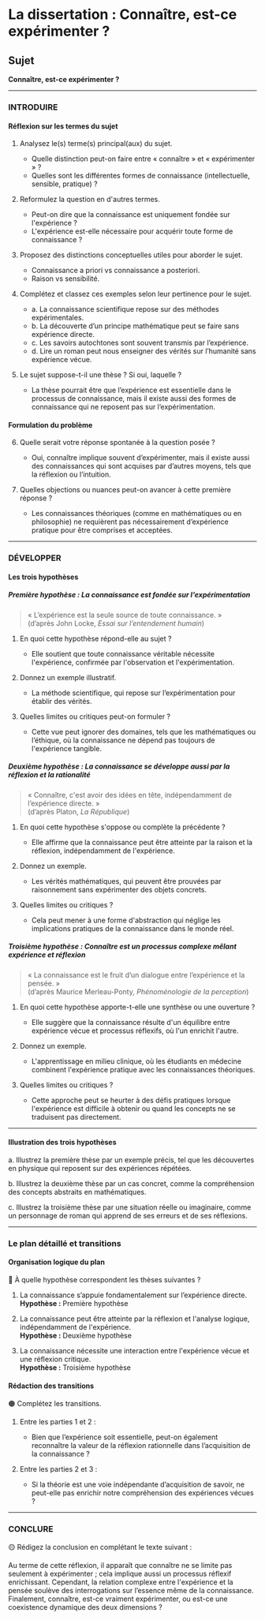 # La dissertation : Connaître, est-ce expérimenter ?

## Sujet
**Connaître, est-ce expérimenter ?**

---

### INTRODUIRE

#### Réflexion sur les termes du sujet

1. Analysez le(s) terme(s) principal(aux) du sujet. 
   - Quelle distinction peut-on faire entre « connaître » et « expérimenter » ? 
   - Quelles sont les différentes formes de connaissance (intellectuelle, sensible, pratique) ?

2. Reformulez la question en d'autres termes.
   - Peut-on dire que la connaissance est uniquement fondée sur l'expérience ? 
   - L'expérience est-elle nécessaire pour acquérir toute forme de connaissance ?

3. Proposez des distinctions conceptuelles utiles pour aborder le sujet.
   - Connaissance a priori vs connaissance a posteriori.
   - Raison vs sensibilité.

4. Complétez et classez ces exemples selon leur pertinence pour le sujet.
   - a. La connaissance scientifique repose sur des méthodes expérimentales.
   - b. La découverte d’un principe mathématique peut se faire sans expérience directe.
   - c. Les savoirs autochtones sont souvent transmis par l’expérience.
   - d. Lire un roman peut nous enseigner des vérités sur l’humanité sans expérience vécue.

5. Le sujet suppose-t-il une thèse ? Si oui, laquelle ?
   - La thèse pourrait être que l’expérience est essentielle dans le processus de connaissance, mais il existe aussi des formes de connaissance qui ne reposent pas sur l’expérimentation.

#### Formulation du problème

6. Quelle serait votre réponse spontanée à la question posée ?
   - Oui, connaître implique souvent d’expérimenter, mais il existe aussi des connaissances qui sont acquises par d’autres moyens, tels que la réflexion ou l’intuition.

7. Quelles objections ou nuances peut-on avancer à cette première réponse ?
   - Les connaissances théoriques (comme en mathématiques ou en philosophie) ne requièrent pas nécessairement d’expérience pratique pour être comprises et acceptées.

---

### DÉVELOPPER

#### Les trois hypothèses

##### Première hypothèse : La connaissance est fondée sur l'expérimentation

> « L’expérience est la seule source de toute connaissance. »  
> (d’après John Locke, *Essai sur l’entendement humain*)

1. En quoi cette hypothèse répond-elle au sujet ?
   - Elle soutient que toute connaissance véritable nécessite l'expérience, confirmée par l'observation et l'expérimentation.

2. Donnez un exemple illustratif.
   - La méthode scientifique, qui repose sur l’expérimentation pour établir des vérités.

3. Quelles limites ou critiques peut-on formuler ?
   - Cette vue peut ignorer des domaines, tels que les mathématiques ou l’éthique, où la connaissance ne dépend pas toujours de l'expérience tangible.

##### Deuxième hypothèse : La connaissance se développe aussi par la réflexion et la rationalité

> « Connaître, c'est avoir des idées en tête, indépendamment de l’expérience directe. »  
> (d’après Platon, *La République*)

1. En quoi cette hypothèse s'oppose ou complète la précédente ?
   - Elle affirme que la connaissance peut être atteinte par la raison et la réflexion, indépendamment de l'expérience.

2. Donnez un exemple.
   - Les vérités mathématiques, qui peuvent être prouvées par raisonnement sans expérimenter des objets concrets.

3. Quelles limites ou critiques ?
   - Cela peut mener à une forme d'abstraction qui néglige les implications pratiques de la connaissance dans le monde réel.

##### Troisième hypothèse : Connaître est un processus complexe mêlant expérience et réflexion

> « La connaissance est le fruit d’un dialogue entre l’expérience et la pensée. »  
> (d’après Maurice Merleau-Ponty, *Phénoménologie de la perception*)

1. En quoi cette hypothèse apporte-t-elle une synthèse ou une ouverture ?
   - Elle suggère que la connaissance résulte d'un équilibre entre expérience vécue et processus réflexifs, où l'un enrichit l'autre.

2. Donnez un exemple.
   - L'apprentissage en milieu clinique, où les étudiants en médecine combinent l'expérience pratique avec les connaissances théoriques.

3. Quelles limites ou critiques ?
   - Cette approche peut se heurter à des défis pratiques lorsque l'expérience est difficile à obtenir ou quand les concepts ne se traduisent pas directement.

---

#### Illustration des trois hypothèses

a. Illustrez la première thèse par un exemple précis, tel que les découvertes en physique qui reposent sur des expériences répétées.

b. Illustrez la deuxième thèse par un cas concret, comme la compréhension des concepts abstraits en mathématiques.

c. Illustrez la troisième thèse par une situation réelle ou imaginaire, comme un personnage de roman qui apprend de ses erreurs et de ses réflexions.

---

### Le plan détaillé et transitions

#### Organisation logique du plan

🔴 À quelle hypothèse correspondent les thèses suivantes ?

1. La connaissance s’appuie fondamentalement sur l’expérience directe.  
   **Hypothèse :** Première hypothèse

2. La connaissance peut être atteinte par la réflexion et l'analyse logique, indépendamment de l'expérience.  
   **Hypothèse :** Deuxième hypothèse

3. La connaissance nécessite une interaction entre l'expérience vécue et une réflexion critique.  
   **Hypothèse :** Troisième hypothèse

#### Rédaction des transitions

🟠 Complétez les transitions.

1. Entre les parties 1 et 2 :  
   - Bien que l’expérience soit essentielle, peut-on également reconnaître la valeur de la réflexion rationnelle dans l’acquisition de la connaissance ?

2. Entre les parties 2 et 3 :  
   - Si la théorie est une voie indépendante d’acquisition de savoir, ne peut-elle pas enrichir notre compréhension des expériences vécues ?

---

### CONCLURE

🟡 Rédigez la conclusion en complétant le texte suivant :

Au terme de cette réflexion, il apparaît que connaître ne se limite pas seulement à expérimenter ; cela implique aussi un processus réflexif enrichissant. Cependant, la relation complexe entre l'expérience et la pensée soulève des interrogations sur l’essence même de la connaissance. Finalement, connaître, est-ce vraiment expérimenter, ou est-ce une coexistence dynamique des deux dimensions ?